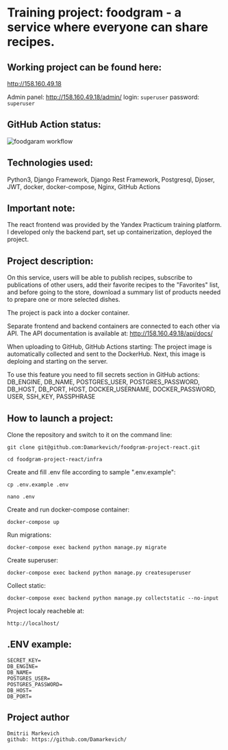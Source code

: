 # Training project: foodgram - а service where everyone can share recipes.

## Working project can be found here:
http://158.160.49.18

Admin panel: 
http://158.160.49.18/admin/
login:
`superuser`
password:
`superuser`

## GitHub Action status:
![foodgaram workflow](https://github.com/damarkevich/foodgram-project-react/actions/workflows/foodgram_workflow.yml/badge.svg)

## Technologies used:
Python3, Django Framework, Django Rest Framework, Postgresql, Djoser, JWT, docker, docker-compose, Nginx, GitHub Actions

## Important note:
The react frontend was provided by the Yandex Practicum training platform. I developed only the backend part, set up containerization, deployed the project.

## Project description:

On this service, users will be able to publish recipes, subscribe to publications of other users, add their favorite recipes to the "Favorites" list, and before going to the store, download a summary list of products needed to prepare one or more selected dishes.

The project is pack into a docker container.

Separate frontend and backend containers are connected to each other via API.
The API documentation is available at: http://158.160.49.18/api/docs/

When uploading to GitHub, GitHub Actions starting: The project image is automatically collected and sent to the DockerHub. Next, this image is deploing and starting on the server.

To use this feature you need to fill secrets section in GitHub actions: DB_ENGINE, DB_NAME, POSTGRES_USER, POSTGRES_PASSWORD, DB_HOST, DB_PORT, HOST, DOCKER_USERNAME, DOCKER_PASSWORD, USER, SSH_KEY, PASSPHRASE


## How to launch a project:

Clone the repository and switch to it on the command line:

```
git clone git@github.com:Damarkevich/foodgram-project-react.git
```

```
cd foodgram-project-react/infra
```

Create and fill .env file according to sample ".env.example":

```
cp .env.example .env
```
```
nano .env 
```

Create and run docker-compose container:

```
docker-compose up
```

Run migrations:

```
docker-compose exec backend python manage.py migrate
```

Create superuser:

```
docker-compose exec backend python manage.py createsuperuser
```

Collect static:

```
docker-compose exec backend python manage.py collectstatic --no-input 
```

Project localy reacheble at:

```
http://localhost/
```

## .ENV example:

```
SECRET_KEY=
DB_ENGINE=
DB_NAME=
POSTGRES_USER=
POSTGRES_PASSWORD=
DB_HOST=
DB_PORT=
```

## Project author

```
Dmitrii Markevich
github: https://github.com/Damarkevich/
```
